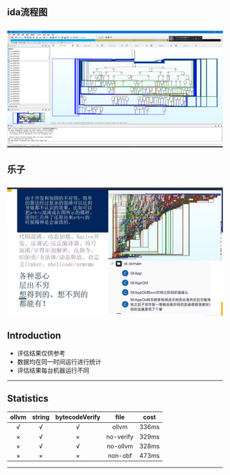## ida流程图
![image](https://github.com/AlphaAutoLeak/c-lock-evaluation/blob/main/2.png?raw=true)
---
## 乐子
![image](https://github.com/AlphaAutoLeak/c-lock-evaluation/blob/main/1.png?raw=true)
---

## Introduction
- 评估结果仅供参考
- 数据均在同一时间运行进行统计
- 评估结果每台机器运行不同

---
## Statistics

| ollvm | string | bytecodeVerify |   file    | cost  |
| :---: | :----: | :------------: | :-------: | :---: |
|   √   |   √    |       √        |   ollvm   | 336ms |
|   ×   |   √    |       ×        | no-verify | 329ms |
|   ×   |   √    |       √        | no-ollvm  | 328ms |
|   ×   |   ×    |       ×        |  non-obf  | 473ms |

---
